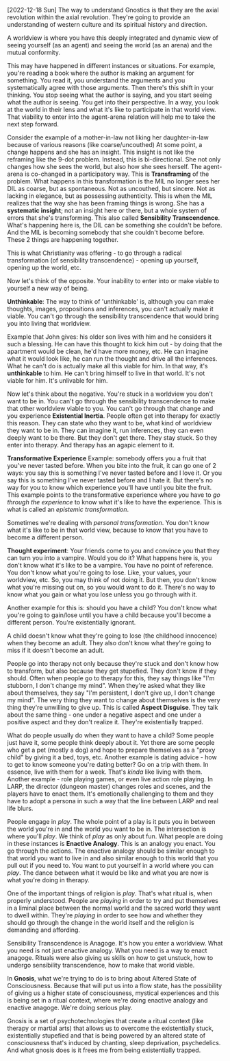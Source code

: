 <span class="timestamp-wrapper"><span class="timestamp">[2022-12-18 Sun]</span></span> The way to understand Gnostics is that they are the axial revolution within the axial revolution. They're going to provide an understanding of western culture and its spiritual history and direction.

A worldview is where you have this deeply integrated and dynamic view of seeing yourself (as an agent) and seeing the world (as an arena) and the mutual conformity.

This may have happened in different instances or situations. For example, you're reading a book where the author is making an argument for something. You read it, you understand the arguments and you systematically agree with those arguments. Then there's this shift in your thinking. You stop seeing what the author is saying, and you start seeing what the author is seeing. You get into their perspective. In a way, you look at the world in their lens and what it's like to participate in that world view. That viability to enter into the agent-arena relation will help me to take the next step forward.

Consider the example of a mother-in-law not liking her daughter-in-law because of various reasons (like coarse/uncouthed) At some point, a change happens and she has an insight. This insight is not like the reframing like the 9-dot problem. Instead, this is bi-directional. She not only changes how she sees the world, but also how she sees herself. The agent-arena is co-changed in a participatory way. This is **Transframing** of the problem. What happens in this transformation is the MIL no longer sees her DIL as coarse, but as spontaneous. Not as uncouthed, but sincere. Not as lacking in elegance, but as possessing authenticity. This is when the MIL realizes that the way she has been framing things is wrong. She has a **systematic insight**; not an insight here or there, but a whole system of errors that she's transforming. This also called **Sensibility Transcendence**. What's happening here is, the DIL can be something she couldn't be before. And the MIL is becoming somebody that she couldn't become before. These 2 things are happening together.

This is what Christianity was offering - to go through a radical transformation (of sensibility transcendence) - opening up yourself, opening up the world, etc.

Now let's think of the opposite. Your inability to enter into or make viable to yourself a new way of being.

**Unthinkable**: The way to think of 'unthinkable' is, although you can make thoughts, images, propositions and inferences, you can't actually make it viable. You can't go through the sensibility transcendence that would bring you into living that worldview.

Example that John gives: his older son lives with him and he considers it such a blessing. He can have this thought to kick him out - by doing that the apartment would be clean, he'd have more money, etc. He can imagine what it would look like, he can run the thought and drive all the inferences. What he can't do is actually make all this viable for him. In that way, it's **unthinkable** to him. He can't bring himself to live in that world. It's not viable for him. It's unlivable for him.

Now let's think about the negative. You're stuck in a worldview you don't want to be in. You can't go through the sensibility transcendence to make that other worldview viable to you. You can't go through that change and you experience **Existential Inertia**. People often get into therapy for exactly this reason. They can state who they want to be, what kind of worldview they want to be in. They can imagine it, run inferences, they can even deeply want to be there. But they don't get there. They stay stuck. So they enter into therapy. And therapy has an agapic element to it.

**Transformative Experience** Example: somebody offers you a fruit that you've never tasted before. When you bite into the fruit, it can go one of 2 ways: you say this is something I've never tasted before and I love it. Or you say this is something I've never tasted before and I hate it. But there's no way for you to know which experience you'll have until you bite the fruit. This example points to the transformative experience where you have to *go through the experience* to know what it's like to have the experience. This is what is called an *epistemic transformation*.

Sometimes we're dealing with *personal transformation*. You don't know what it's like to be in that world view, because to know that you have to become a different person.

**Thought experiment**: Your friends come to you and convince you that they can turn you into a vampire. Would you do it? What happens here is, you don't know what it's like to be a vampire. You have no point of reference. You don't know what you're going to lose. Like, your values, your worldview, etc. So, you may think of not doing it. But then, you don't know what you're missing out on, so you would want to do it. There's no way to know what you gain or what you lose unless you go through with it.

Another example for this is: should you have a child? You don't know what you're going to gain/lose until you have a child because you'll become a different person. You're existentially ignorant.

A child doesn't know what they're going to lose (the childhood innocence) when they become an adult. They also don't know what they're going to miss if it doesn't become an adult.

People go into therapy not only because they're stuck and don't know how to transform, but also because they get stupefied. They don't know if they should. Often when people go to therapy for this, they say things like "I'm stubborn, I don't change my mind". When they're asked what they like about themselves, they say "I'm persistent, I don't give up, I don't change my mind". The very thing they want to change about themselves is the very thing they're unwilling to give up. This is called **Aspect Disguise**. They talk about the same thing - one under a negative aspect and one under a positive aspect and they don't realize it. They're existentially trapped.

What do people usually do when they want to have a child? Some people just have it, some people think deeply about it. Yet there are some people who get a pet (mostly a dog) and hope to prepare themselves as a "proxy child" by giving it a bed, toys, etc. Another example is dating advice - how to get to know someone you're dating better? Go on a trip with them. In essence, live with them for a week. That's *kinda* like living with them. Another example - role playing games, or even live action role playing. In LARP, the director (dungeon master) changes roles and scenes, and the players have to enact them. It's emotionally challenging to them and they have to adopt a persona in such a way that the line between LARP and real life blurs.

People engage in *play*. The whole point of a play is it puts you in between the world you're in and the world you want to be in. The intersection is where you'll *play*. We think of *play* as only about fun. What people are doing in these instances is **Enactive Analogy**. This is an analogy you enact. You go through the actions. The enactive analogy should be similar enough to that world you want to live in and also similar enough to this world that you pull out if you need to. You want to put yourself in a world where you can *play*. The dance between what it would be like and what you are now is what you're doing in therapy.

One of the important things of religion is *play*. That's what ritual is, when properly understood. People are *playing* in order to try and put themselves in a liminal place between the normal world and the sacred world they want to dwell within. They're *playing* in order to see how and whether they should go through the change in the world itself and the religion is demanding and affording.

Sensibility Transcendence is Anagoge. It's how you enter a worldview. What you need is not just enactive analogy. What you need is a way to enact anagoge. Rituals were also giving us skills on how to get unstuck, how to undergo sensibility transcendence, how to make that world viable.

In **Gnosis**, what we're trying to do is to bring about Altered State of Consciousness. Because that will put us into a flow state, has the possibility of giving us a higher state of consciousness, mystical experiences and this is being set in a ritual context, where we're doing enactive analogy and enactive anagoge. We're doing serious play.

Gnosis is a set of psychotechnologies that create a ritual context (like therapy or martial arts) that allows us to overcome the existentially stuck, existentially stupefied and that is being powered by an altered state of consciousness that's induced by chanting, sleep deprivation, psychedelics. And what gnosis does is it frees me from being existentially trapped.
